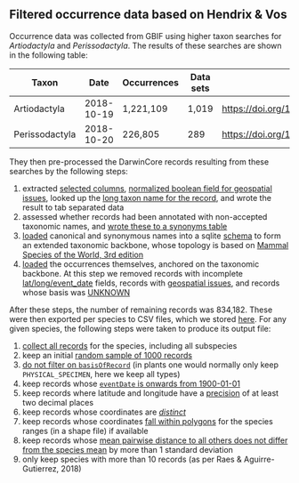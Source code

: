 
Filtered occurrence data based on Hendrix \& Vos
-------------------------------------------

Occurrence data was collected from GBIF using higher taxon searches for _Artiodactyla_ and
_Perissodactyla_. The results of these searches are shown in the following table:

| Taxon          | Date       | Occurrences | Data sets | DOI                                |
|----------------|------------|-------------|-----------|------------------------------------|
| Artiodactyla   | 2018-10-19 | 1,221,109   | 1,019     | https://doi.org/10.15468/dl.qqwyhp |
| Perissodactyla | 2018-10-20 | 226,805     | 289       | https://doi.org/10.15468/dl.jxwvia |

They then pre-processed the DarwinCore records resulting from these searches by the following steps:

1. extracted [selected columns](https://github.com/naturalis/trait-geo-diverse/blob/master/script/make_occurrences.pl#L27-L34),
   [normalized boolean field for geospatial issues](https://github.com/naturalis/trait-geo-diverse/blob/master/script/make_occurrences.pl#L65),
   looked up the [long taxon name for the record](https://github.com/naturalis/trait-geo-diverse/blob/master/script/make_occurrences.pl#L70),
   and wrote the result to tab separated data 
2. assessed whether records had been annotated with non-accepted taxonomic names, and
   [wrote these to a synonyms table](https://github.com/naturalis/trait-geo-diverse/blob/master/script/make_gbif_synonyms.pl#L46-L48)
3. [loaded](https://github.com/naturalis/trait-geo-diverse/blob/master/script/load_occurrence_taxa.pl) canonical and synonymous names
   into a sqlite [schema](https://github.com/naturalis/trait-geo-diverse/blob/master/script/schema.sql) to form an extended taxonomic
   backbone, whose topology is based on [Mammal Species of the World, 3rd edition](http://www.departments.bucknell.edu/biology/resources/msw3/)
4. [loaded](https://github.com/naturalis/trait-geo-diverse/blob/master/script/load_occurrences.pl) the occurrences themselves, anchored
   on the taxonomic backbone. At this step we removed records with incomplete [lat/long/event_date](https://github.com/naturalis/trait-geo-diverse/blob/master/script/load_occurrences.pl#L41-L43)
   fields, records with [geospatial issues](https://github.com/naturalis/trait-geo-diverse/blob/master/script/load_occurrences.pl#L46), 
   and records whose basis was [UNKNOWN](https://github.com/naturalis/trait-geo-diverse/blob/master/script/load_occurrences.pl#L49)

After these steps, the number of remaining records was 834,182. These were then exported per species to CSV files, which we
stored [here](../data/spec_filtered). For any given species, the following steps were taken to produce its output file:

1. [collect all records](https://github.com/naturalis/trait-geo-diverse/blob/9701ab15ec27aa47bedea11b0ff18a3e75589911/lib/MY/OccurrenceFilter.pm#L125-L146) for the species, including all subspecies
2. keep an initial [random sample of 1000 records](https://github.com/naturalis/trait-geo-diverse/blob/9701ab15ec27aa47bedea11b0ff18a3e75589911/lib/MY/OccurrenceFilter.pm#L150-L156)
3. [do not filter on `basisOfRecord`](https://github.com/naturalis/trait-geo-diverse/blob/9701ab15ec27aa47bedea11b0ff18a3e75589911/lib/MY/OccurrenceFilter.pm#L158-L166) (in plants one would normally only keep `PHYSICAL_SPECIMEN`, here we keep all types)
4. keep records whose [`eventDate` is onwards from 1900-01-01](https://github.com/naturalis/trait-geo-diverse/blob/9701ab15ec27aa47bedea11b0ff18a3e75589911/lib/MY/OccurrenceFilter.pm#L169-L190)
5. keep records where latitude and longitude have a [precision](https://github.com/naturalis/trait-geo-diverse/blob/9701ab15ec27aa47bedea11b0ff18a3e75589911/lib/MY/OccurrenceFilter.pm#L193-L204) of at least two decimal places
6. keep records whose coordinates are [_distinct_](https://github.com/naturalis/trait-geo-diverse/blob/9701ab15ec27aa47bedea11b0ff18a3e75589911/lib/MY/OccurrenceFilter.pm#L207-L217)
7. keep records whose coordinates [fall within polygons](https://github.com/naturalis/trait-geo-diverse/blob/9701ab15ec27aa47bedea11b0ff18a3e75589911/lib/MY/OccurrenceFilter.pm#L223-L302) for the species ranges (in a shape file) if available
7. keep records whose [mean pairwise distance to all others does not differ from the species mean](https://github.com/naturalis/trait-geo-diverse/blob/9701ab15ec27aa47bedea11b0ff18a3e75589911/lib/MY/OccurrenceFilter.pm#L305-L352) by more than 1 standard deviation
8. only keep species with more than 10 records (as per Raes & Aguirre-Gutierrez, 2018)
